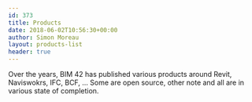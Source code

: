 ```yaml
---
id: 373
title: Products
date: 2018-06-02T10:56:30+00:00
author: Simon Moreau
layout: products-list
header: true
---
```

Over the years, BIM 42 has published various products around Revit, Naviswokrs, IFC, BCF, ... Some are open source, other note and all are in various state of completion.